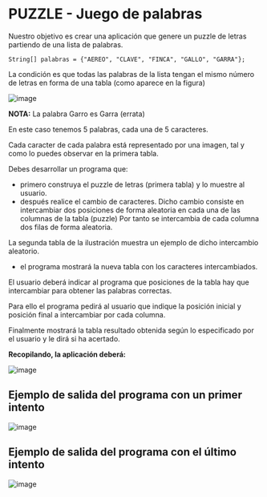 # PUZZLE - Juego de palabras

Nuestro objetivo es crear una aplicación que genere un  puzzle de letras partiendo de una lista de palabras. 

```
String[] palabras = {"AEREO", "CLAVE", "FINCA", "GALLO", "GARRA"};
```

La condición es que todas las palabras de la lista tengan el mismo número de letras en forma de una tabla (como aparece en la figura) 

![image](https://user-images.githubusercontent.com/91023374/138914319-ee9cf0d9-675a-46bf-8502-226334b13f69.png)

**NOTA:** La palabra Garro es Garra (errata)

En este caso tenemos 5 palabras, cada una de 5 caracteres.

Cada  caracter de cada palabra está representado por una imagen, tal y como lo puedes observar en la primera tabla.

Debes desarrollar un programa que:

- primero construya el puzzle de letras (primera tabla) y lo muestre al usuario.
- después realice el cambio de caracteres. Dicho cambio consiste en intercambiar dos posiciones de forma aleatoria en cada una de las columnas de la tabla (puzzle)
Por tanto se intercambia de cada columna dos filas de forma aleatoria.

La segunda tabla de la ilustración muestra un ejemplo de dicho intercambio aleatorio.

- el programa mostrará la nueva tabla con los caracteres intercambiados.

El usuario deberá indicar al programa que posiciones de la tabla hay que intercambiar para obtener las palabras correctas.

Para ello el programa pedirá al usuario que indique la posición inicial y posición final a intercambiar por cada columna.

Finalmente mostrará la tabla resultado obtenida según lo especificado por el usuario y le dirá si ha acertado.


**Recopilando, la aplicación deberá:**

![image](https://user-images.githubusercontent.com/91023374/140512569-f6436c07-3de7-4a6f-a4a6-bc587e60df7b.png)


## Ejemplo de salida del programa con un primer intento

![image](https://user-images.githubusercontent.com/91023374/140527407-ba6df9ef-589f-4530-b696-b8508df60b97.png)


## Ejemplo de salida del programa con el último intento

![image](https://user-images.githubusercontent.com/91023374/140527963-2fb652c2-cce8-4814-bd6e-83bfdea181a3.png)
